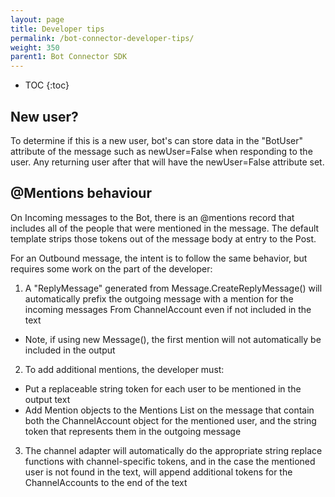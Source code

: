 ```yaml
---
layout: page
title: Developer tips
permalink: /bot-connector-developer-tips/
weight: 350
parent1: Bot Connector SDK
---
```


* TOC
{:toc}


## New user?
To determine if this is a new user, bot's can store data in the "BotUser" attribute of the message such as newUser=False when responding to the user.  Any returning user after that will have the newUser=False attribute set.

## @Mentions behaviour

On Incoming messages to the Bot, there is an @mentions record that includes all of the people that were mentioned in the message.  The default template strips those tokens out of the message body at entry to the Post.

For an Outbound message, the intent is to follow the same behavior, but requires some work on the part of the developer:

1. A "ReplyMessage" generated from Message.CreateReplyMessage() will automatically prefix the outgoing message with a mention for the incoming messages From ChannelAccount even if not included in the text
* Note, if using new Message(), the first mention will not automatically be included in the output
2. To add additional mentions, the developer must:
* Put a replaceable string token for each user to be mentioned in the output text
* Add Mention objects to the Mentions List on the message that contain both the ChannelAccount object for the mentioned user, and the string token that represents them in the outgoing message
3. The channel adapter will automatically do the appropriate string replace functions with channel-specific tokens, and in the case the mentioned user is not found in the text, will append additional tokens  for the ChannelAccounts to the end of the text
	
